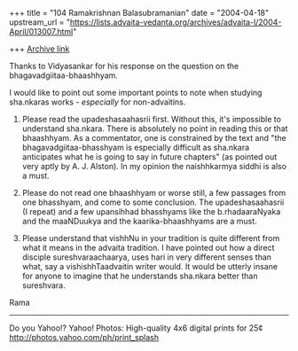 +++
title = "104 Ramakrishnan Balasubramanian"
date = "2004-04-18"
upstream_url = "https://lists.advaita-vedanta.org/archives/advaita-l/2004-April/013007.html"

+++
[Archive link](https://lists.advaita-vedanta.org/archives/advaita-l/2004-April/013007.html)

Thanks to Vidyasankar for his response on the question
on the bhagavadgiitaa-bhaashhyam.

I would like to point out some important points to
note when studying sha.nkaras works - *especially* for
non-advaitins.

1. Please read the upadeshasaahasrii first. Without
this, it's impossible to understand sha.nkara. There
is absolutely no point in reading this or that
bhaashhyam. As a commentator, one is constrained by
the text and "the bhagavadgiitaa-bhasshyam is
especially difficult as sha.nkara anticipates what he
is going to say in future chapters" (as pointed out
very aptly by A. J. Alston). In my opinion the
naishhkarmya siddhi is also a must. 

2. Please do not read one bhaashhyam or worse still, a
few passages from one bhasshyam, and come to some
conclusion. The upadeshasaahasrii (I repeat) and a few
upansihhad bhasshyams like the b.rhadaaraNyaka and the
maaNDuukya and the kaarika-bhaashhyams are a must.

3. Please understand that vishhNu in your tradition is
quite different from what it means in the advaita
tradition. I have pointed out how a direct disciple
sureshvaraachaarya, uses hari in very different senses
than what, say a vishishhTaadvaitin writer would. It
would be utterly insane for anyone to imagine that he
understands sha.nkara better than sureshvara. 

Rama 




__________________________________
Do you Yahoo!?
Yahoo! Photos: High-quality 4x6 digital prints for 25¢
http://photos.yahoo.com/ph/print_splash

